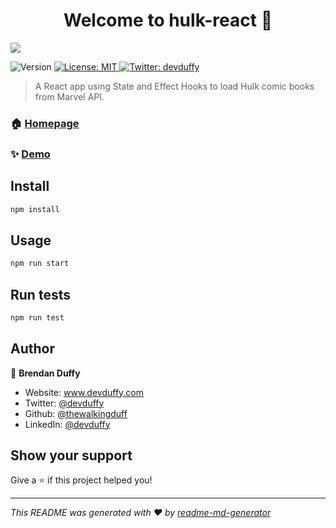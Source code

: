 <h1 align="center">Welcome to hulk-react 👋</h1>
<img src="public/images/hulk.png" />
<p>
  <img alt="Version" src="https://img.shields.io/badge/version-0.1.0-blue.svg?cacheSeconds=2592000" />
  <a href="#" target="_blank">
    <img alt="License: MIT" src="https://img.shields.io/badge/License-MIT-yellow.svg" />
  </a>
  <a href="https://twitter.com/devduffy" target="_blank">
    <img alt="Twitter: devduffy" src="https://img.shields.io/twitter/follow/devduffy.svg?style=social" />
  </a>
</p>

> A React app using State and Effect Hooks to load Hulk comic books from Marvel API.

### 🏠 [Homepage](https://main.d1lb5gvb8jbdqm.amplifyapp.com/)

### ✨ [Demo](https://main.d1lb5gvb8jbdqm.amplifyapp.com/)

## Install

```sh
npm install
```

## Usage

```sh
npm run start
```

## Run tests

```sh
npm run test
```

## Author

👤 **Brendan Duffy**

* Website: www.devduffy.com
* Twitter: [@devduffy](https://twitter.com/devduffy)
* Github: [@thewalkingduff](https://github.com/thewalkingduff)
* LinkedIn: [@devduffy](https://linkedin.com/in/devduffy)

## Show your support

Give a ⭐️ if this project helped you!

***
_This README was generated with ❤️ by [readme-md-generator](https://github.com/kefranabg/readme-md-generator)_